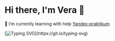 # Hi there, I'm Vera 👋

🌱 I’m currently learning with help [Yandex-praktikum](https://practicum.yandex.ru/catalog/programming/)

[![Typing SVG](https://readme-typing-svg.herokuapp.com?color=%2336BCF7&lines=The+course+"Python+developer")](https://git.io/typing-svg)
<!--
**VeraUrsul/VeraUrsul** is a ✨ _special_ ✨ repository because its `README.md` (this file) appears on your GitHub profile.

Here are some ideas to get you started:

- 🔭 I’m currently working on ...
- 🌱 I’m currently learning ...
- 👯 I’m looking to collaborate on ...
- 🤔 I’m looking for help with ...
- 💬 Ask me about ...
- 📫 How to reach me: ...
- 😄 Pronouns: ...
- ⚡ Fun fact: ...
-->
